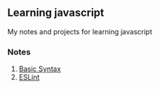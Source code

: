 ## Learning javascript
My notes and projects for learning javascript

### Notes
1. [Basic Syntax](https://github.com/johnnychhsu/learning_javascript/blob/master/syntax.md)
2. [ESLint](https://wcc723.github.io/javascript/2018/01/01/javascript-eslint/)
